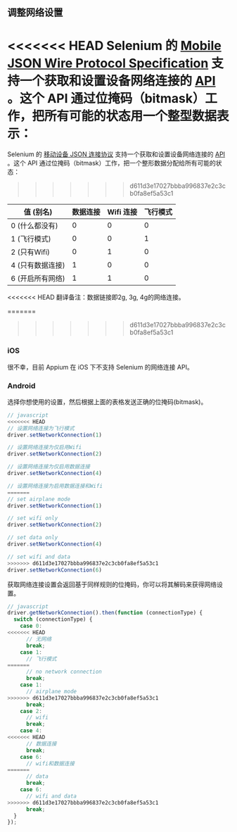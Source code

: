 ## 调整网络设置

<<<<<<< HEAD
Selenium 的 [Mobile JSON Wire Protocol Specification](https://code.google.com/p/selenium/source/browse/spec-draft.md?repo=mobile) 支持一个获取和设置设备网络连接的 [API](https://code.google.com/p/selenium/source/browse/spec-draft.md?repo=mobile#104) 。这个 API 通过位掩码（bitmask）工作，把所有可能的状态用一个整型数据表示：
=======
Selenium 的 [移动设备 JSON 连接协议](https://code.google.com/p/selenium/source/browse/spec-draft.md?repo=mobile) 支持一个获取和设置设备网络连接的 [API](https://code.google.com/p/selenium/source/browse/spec-draft.md?repo=mobile#104) 。这个 API 通过位掩码（bitmask）工作，把一个整形数据分配给所有可能的状态：
>>>>>>> d611d3e17027bbba996837e2c3cb0fa8ef5a53c1

| 值 (别名)           | 数据连接 | Wifi 连接 | 飞行模式 |
| ------------------ | ---- | ---- | ------------- |
| 0 (什么都没有)       | 0    | 0    | 0 |
| 1 (飞行模式)         | 0    | 0    | 1 |
| 2 (只有Wifi)        | 0    | 1    | 0 |
| 4 (只有数据连接)     | 1    | 0    | 0 |
| 6 (开启所有网络)     | 1    | 1    | 0 |

<<<<<<< HEAD
翻译备注：数据链接即2g, 3g, 4g的网络连接。

=======
>>>>>>> d611d3e17027bbba996837e2c3cb0fa8ef5a53c1
### iOS

很不幸，目前 Appium 在 iOS 下不支持 Selenium 的网络连接 API。

### Android

选择你想使用的设置，然后根据上面的表格发送正确的位掩码(bitmask)。

```javascript
// javascript
<<<<<<< HEAD
// 设置网络连接为飞行模式
driver.setNetworkConnection(1)

// 设置网络连接为仅启用Wifi
driver.setNetworkConnection(2)

// 设置网络连接为仅启用数据连接
driver.setNetworkConnection(4)

// 设置网络连接为启用数据连接和Wifi
=======
// set airplane mode
driver.setNetworkConnection(1)

// set wifi only
driver.setNetworkConnection(2)

// set data only
driver.setNetworkConnection(4)

// set wifi and data
>>>>>>> d611d3e17027bbba996837e2c3cb0fa8ef5a53c1
driver.setNetworkConnection(6)
```

获取网络连接设置会返回基于同样规则的位掩码，你可以将其解码来获得网络设置。

```javascript
// javascript
driver.getNetworkConnection().then(function (connectionType) {
  switch (connectionType) {
    case 0:
<<<<<<< HEAD
      // 无网络
      break;
    case 1:
      // 飞行模式
=======
      // no network connection
      break;
    case 1:
      // airplane mode
>>>>>>> d611d3e17027bbba996837e2c3cb0fa8ef5a53c1
      break;
    case 2:
      // wifi
      break;
    case 4:
<<<<<<< HEAD
      // 数据连接
      break;
    case 6:
      // wifi和数据连接
=======
      // data
      break;
    case 6:
      // wifi and data
>>>>>>> d611d3e17027bbba996837e2c3cb0fa8ef5a53c1
      break;
  }
});
```

